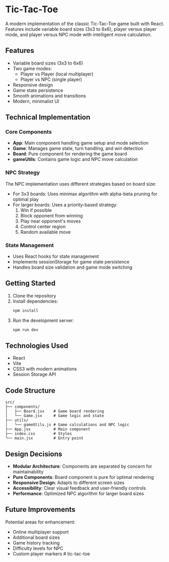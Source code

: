 # Tic-Tac-Toe

A modern implementation of the classic Tic-Tac-Toe game built with React. Features include variable board sizes (3x3 to 6x6), player versus player mode, and player versus NPC mode with intelligent move calculation.

## Features

- Variable board sizes (3x3 to 6x6)
- Two game modes:
  - Player vs Player (local multiplayer)
  - Player vs NPC (single player)
- Responsive design
- Game state persistence
- Smooth animations and transitions
- Modern, minimalist UI

## Technical Implementation

### Core Components

- **App**: Main component handling game setup and mode selection
- **Game**: Manages game state, turn handling, and win detection
- **Board**: Pure component for rendering the game board
- **gameUtils**: Contains game logic and NPC move calculation

### NPC Strategy

The NPC implementation uses different strategies based on board size:
- For 3x3 boards: Uses minimax algorithm with alpha-beta pruning for optimal play
- For larger boards: Uses a priority-based strategy:
  1. Win if possible
  2. Block opponent from winning
  3. Play near opponent's moves
  4. Control center region
  5. Random available move

### State Management

- Uses React hooks for state management
- Implements sessionStorage for game state persistence
- Handles board size validation and game mode switching

## Getting Started

1. Clone the repository
2. Install dependencies:
   ```bash
   npm install
   ```
3. Run the development server:
   ```bash
   npm run dev
   ```

## Technologies Used

- React
- Vite
- CSS3 with modern animations
- Session Storage API

## Code Structure

```
src/
├── components/
│   ├── Board.jsx    # Game board rendering
│   └── Game.jsx     # Game logic and state
├── utils/
│   └── gameUtils.js # Game calculations and NPC logic
├── App.jsx          # Main component
├── index.css        # Styles
└── main.jsx         # Entry point
```

## Design Decisions

- **Modular Architecture**: Components are separated by concern for maintainability
- **Pure Components**: Board component is pure for optimal rendering
- **Responsive Design**: Adapts to different screen sizes
- **Accessibility**: Clear visual feedback and user-friendly controls
- **Performance**: Optimized NPC algorithm for larger board sizes

## Future Improvements

Potential areas for enhancement:
- Online multiplayer support
- Additional board sizes
- Game history tracking
- Difficulty levels for NPC
- Custom player markers
#   t i c - t a c - t o e  
 